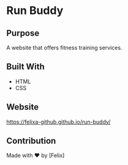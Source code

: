 # Run Buddy

## Purpose
A website that offers fitness training services.

## Built With
* HTML
* CSS

## Website
https://felixa-github.github.io/run-buddy/

## Contribution
Made with ❤️ by [Felix]

